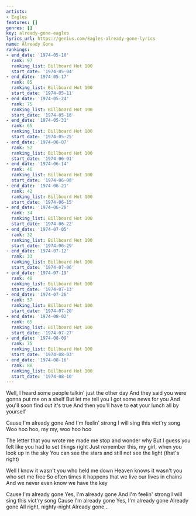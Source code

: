 ```yaml
---
artists:
- Eagles
features: []
genres: []
key: already-gone-eagles
lyrics_url: https://genius.com/Eagles-already-gone-lyrics
name: Already Gone
rankings:
- end_date: '1974-05-10'
  rank: 97
  ranking_list: Billboard Hot 100
  start_date: '1974-05-04'
- end_date: '1974-05-17'
  rank: 85
  ranking_list: Billboard Hot 100
  start_date: '1974-05-11'
- end_date: '1974-05-24'
  rank: 75
  ranking_list: Billboard Hot 100
  start_date: '1974-05-18'
- end_date: '1974-05-31'
  rank: 65
  ranking_list: Billboard Hot 100
  start_date: '1974-05-25'
- end_date: '1974-06-07'
  rank: 52
  ranking_list: Billboard Hot 100
  start_date: '1974-06-01'
- end_date: '1974-06-14'
  rank: 46
  ranking_list: Billboard Hot 100
  start_date: '1974-06-08'
- end_date: '1974-06-21'
  rank: 42
  ranking_list: Billboard Hot 100
  start_date: '1974-06-15'
- end_date: '1974-06-28'
  rank: 34
  ranking_list: Billboard Hot 100
  start_date: '1974-06-22'
- end_date: '1974-07-05'
  rank: 32
  ranking_list: Billboard Hot 100
  start_date: '1974-06-29'
- end_date: '1974-07-12'
  rank: 33
  ranking_list: Billboard Hot 100
  start_date: '1974-07-06'
- end_date: '1974-07-19'
  rank: 48
  ranking_list: Billboard Hot 100
  start_date: '1974-07-13'
- end_date: '1974-07-26'
  rank: 57
  ranking_list: Billboard Hot 100
  start_date: '1974-07-20'
- end_date: '1974-08-02'
  rank: 65
  ranking_list: Billboard Hot 100
  start_date: '1974-07-27'
- end_date: '1974-08-09'
  rank: 75
  ranking_list: Billboard Hot 100
  start_date: '1974-08-03'
- end_date: '1974-08-16'
  rank: 88
  ranking_list: Billboard Hot 100
  start_date: '1974-08-10'
---
```

Well, I heard some people talkin' just the other day
And they said you were gonna put me on a shelf
But let me tell you I got some news for you
And you'll soon find out it's true
And then you'll have to eat your lunch all by yourself


Cause I'm already gone
And I'm feelin' strong
I will sing this vict'ry song
Woo hoo hoo, my my, woo hoo hoo


The letter that you wrote me made me stop and wonder why
But I guess you felt like you had to set things right
Just remember this, my girl, when you look up in the sky
You can see the stars and still not see the light (that's right)

Well I know it wasn't you who held me down
Heaven knows it wasn't you who set me free
So often times it happens that we live our lives in chains
And we never even know we have the key

Cause I'm already gone
Yes, I'm already gone
And I'm feelin' strong
I will sing this vict'ry song
Cause I'm already gone
Yes, I'm already gone
Already gone
All right, nighty-night
Already gone...
